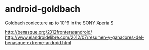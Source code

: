 android-goldbach
================

Goldbach conjecture up to 10^9 in the SONY Xperia S

http://benasque.org/2012fronterasandroid/ <br>
http://www.elandroidelibre.com/2012/07/resumen-y-ganadores-del-benasque-extreme-android.html

